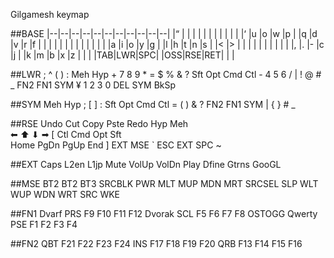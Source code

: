 Gilgamesh keymap

##BASE
|--|--|--|--|--|--|--|--|--|--|--|
|“ |  |  |  |  |  |  |  |  |  |  |
|‘ |u |o |w |p |  |q |d |v |r |f |
|  |  |  |  |  |  |  |  |  |  |  |
|a |i |o |y |g |  |l |h |t |n |s |
|< |> |  |  |  |  |  |  |  |  |  |
|, |. |- |c |j |  |k |m |b |x |z |
|  |  |TAB|LWR|SPC| |OSS|RSE|RET| | |

##LWR
                  ; ^ ( ) :
    Meh Hyp       + 7 8 9 *
                  = $ % & ?
Sft Opt Cmd Ctl   - 4 5 6 /
                  | ! @ # _
    FN2 FN1 SYM   ¥ 1 2 3 0
            DEL SYM BkSp

##SYM
    Meh Hyp       ; [ ]   :
Sft Opt Cmd Ctl   = ( ) & ?
    FN2 FN1 SYM   | { } # _


##RSE
Undo Cut  Copy Pste Redo      Hyp Meh  
⬅︎    ⬆︎    ⬇︎     ➡︎    [       Ctl Cmd Opt Sft  
Home PgDn PgUp End   ]     EXT MSE 
            `
          ESC  EXT SPC
            ~

##EXT
Caps L2en L1jp 
Mute VolUp VolDn Play 
     Dfine Gtrns GooGL

##MSE
    BT2 BT2 BT3 SRCBLK     PWR
MLT MUP MDN MRT SRCSEL     SLP
WLT WUP WDN WRT SRC        WKE


##FN1
       Dvarf    PRS F9  F10 F11 F12
       Dvorak   SCL F5  F6  F7  F8
OSTOGG Qwerty   PSE F1  F2  F3  F4

##FN2
QBT                 F21  F22  F23  F24
                INS F17  F18  F19  F20
QRB                 F13  F14  F15  F16

